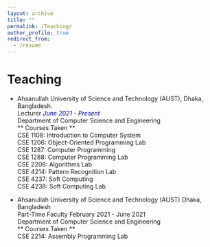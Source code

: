 ```yaml
---
layout: archive
title: ""
permalink: /Teaching/
author_profile: true
redirect_from:
  - /resume
---
```



# Teaching



* Ahsanullah University of Science and Technology (AUST), Dhaka, Bangladesh.<br />
Lecturer
<i style='color:#000099;'>June 2021 - Present</i> <br />
Department of Computer Science and Engineering<br />
** Courses Taken **<br />
CSE 1108: Introduction to Computer System<br />
CSE 1206: Object-Oriented Programming Lab<br />
CSE 1287: Computer Programming<br />
CSE 1288: Computer Programming Lab<br />
CSE 2208: Algorithms Lab<br />
CSE 4214: Pattern Recognition Lab<br />
CSE 4237: Soft Computing<br />
CSE 4238: Soft Computing Lab<br />

* Ahsanullah University of Science and Technology (AUST) Dhaka, Bangladesh<br />
Part-Time Faculty February 2021 - June 2021<br />
Department of Computer Science and Engineering<br />
** Courses Taken **<br />
CSE 2214: Assembly Programming Lab<br />
